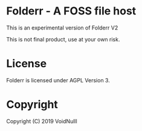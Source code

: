 # Folderr - A FOSS file host

This is an experimental version of Folderr V2

This is not final product, use at your own risk.

# License

Folderr is licensed under AGPL Version 3.

# Copyright

Copyright (C) 2019 VoidNulll
